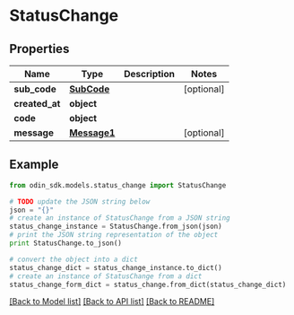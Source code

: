 # StatusChange


## Properties

Name | Type | Description | Notes
------------ | ------------- | ------------- | -------------
**sub_code** | [**SubCode**](SubCode.md) |  | [optional] 
**created_at** | **object** |  | 
**code** | **object** |  | 
**message** | [**Message1**](Message1.md) |  | [optional] 

## Example

```python
from odin_sdk.models.status_change import StatusChange

# TODO update the JSON string below
json = "{}"
# create an instance of StatusChange from a JSON string
status_change_instance = StatusChange.from_json(json)
# print the JSON string representation of the object
print StatusChange.to_json()

# convert the object into a dict
status_change_dict = status_change_instance.to_dict()
# create an instance of StatusChange from a dict
status_change_form_dict = status_change.from_dict(status_change_dict)
```
[[Back to Model list]](../README.md#documentation-for-models) [[Back to API list]](../README.md#documentation-for-api-endpoints) [[Back to README]](../README.md)


